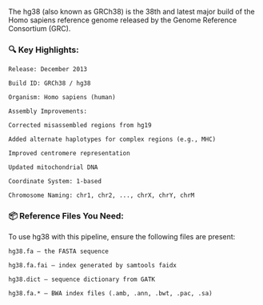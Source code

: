 The hg38 (also known as GRCh38) is the 38th and latest major build of the Homo sapiens reference genome released by the Genome Reference Consortium (GRC).

### 🔍 Key Highlights:
```
Release: December 2013

Build ID: GRCh38 / hg38

Organism: Homo sapiens (human)

Assembly Improvements:

Corrected misassembled regions from hg19

Added alternate haplotypes for complex regions (e.g., MHC)

Improved centromere representation

Updated mitochondrial DNA

Coordinate System: 1-based

Chromosome Naming: chr1, chr2, ..., chrX, chrY, chrM
```

### 📦 Reference Files You Need:
To use hg38 with this pipeline, ensure the following files are present:
```
hg38.fa — the FASTA sequence

hg38.fa.fai — index generated by samtools faidx

hg38.dict — sequence dictionary from GATK

hg38.fa.* — BWA index files (.amb, .ann, .bwt, .pac, .sa)
```
